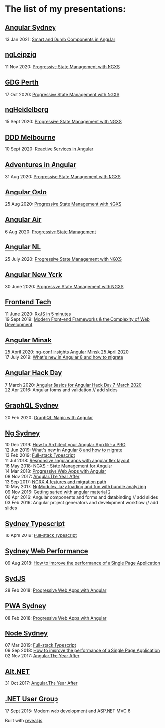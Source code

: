 # The list of my presentations:

## [Angular Sydney](https://meetup.com/Angular-sydney)

13 Jan 2021: [Smart and Dumb Components in Angular](https://kuncevic.dev/talks#smart-and-dumb-components-in-angular)  

## [ngLeipzig](https://ngleipzig.de)

11 Nov 2020: [Progressive State Management with NGXS](https://kuncevic.dev/talks#progressive-state-management-with-ngxs)

## [GDG Perth](https://meetup.com/gdgperth)

17 Oct 2020: [Progressive State Management with NGXS](https://kuncevic.dev/talks#progressive-state-management-with-ngxs)

## [ngHeidelberg](https://angular-heidelberg.de)

15 Sept 2020: [Progressive State Management with NGXS](https://kuncevic.dev/talks#progressive-state-management-with-ngxs)

## [DDD Melbourne](https://dddmelbourne.com)

10 Sept 2020: [Reactive Services in Angular](https://kuncevic.dev/talks#reactive-services-in-angular)

## [Adventures in Angular](https://devchat.tv/podcasts/adv-in-angular)

31 Aug 2020: [Progressive State Management with NGXS](https://kuncevic.dev/talks#progressive-state-management-with-ngxs)

## [Angular Oslo](https://meetup.com/AngularJS-Oslo/)

25 Aug 2020: [Progressive State Management with NGXS](https://kuncevic.dev/talks#progressive-state-management-with-ngxs)

## [Angular Air](https://angularair.com)

6 Aug 2020: [Progressive State Management](https://kuncevic.dev/talks#progressive-state-management-with-ngxs)

## [Angular NL](https://angularnl.com)

25 July 2020: [Progressive State Management with NGXS](https://kuncevic.dev/talks#progressive-state-management-with-ngxs)

## [Angular New York](https://meetup.com/AngularNYC)

30 June 2020: [Progressive State Management with NGXS](https://kuncevic.dev/talks#progressive-state-management-with-ngxs)

## [Frontend Tech](https://meetup.com/frontendtech)

11 June 2020: [RxJS in 5 minutes](https://kuncevic.dev/talks#rxjs-in-5-minutes)  
19 Sept 2019: [Modern Front-end Frameworks & the Complexity of Web Development](https://kuncevic.dev/talks#modern-front-end-frameworks-and-the-complexity-of-web-development)

## [Angular Minsk](https://meetup.com/Angular-Minsk)

25 April 2020: [ng-conf insights Angular Minsk 25 April 2020](https://kuncevic.dev/talks#ng-conf-insights-angular-minsk-25-april-2020)  
17 July 2019: [What's new in Angular 8 and how to migrate](https://kuncevic.dev/talks#what-is-new-in-angular-8-and-how-to-migrate)

## [Angular Hack Day](http://angularhackday.com)

7 March 2020: [Angular Basics for Angular Hack Day 7 March 2020](https://kuncevic.dev/talks#angular-basics-for-angular-hack-day-7-march-2020)  
22 Apr 2016: Angular forms and validation // add slides

## [GraphQL Sydney](https://meetup.com/GraphQL-Sydney/)

20 Feb 2020: [GraphQL Magic with Angular ](https://kuncevic.dev/talks#graphql-magic-with-angular)

## [Ng Sydney](https://meetup.com/ng-sydney)

10 Dec 2019: [How to Architect your Angular App like a PRO ](https://kuncevic.dev/talks#how-to-architect-your-angular-app-like-a-pro)  
12 Jun 2019: [What's new in Angular 8 and how to migrate](https://kuncevic.dev/talks#what-is-new-in-angular-8-and-how-to-migrate)  
13 Feb 2019: [Full-stack Typescript](https://kuncevic.dev/talks#full-stack-typescript)  
11 Jul 2018: [Responsive angular apps with angular flex layout](https://kuncevic.dev/talks#responsive-angular-apps-with-angular-flex-layout)  
16 May 2018: [NGXS - State Management for Angular](https://kuncevic.dev/talks#ngxs-state-management-for-angular)  
14 Mar 2018: [Progressive Web Apps with Angular](https://kuncevic.dev/talks#progressive-web-apps-with-angular)  
08 Nov 2017: [Angular.The Year After](https://kuncevic.dev/talks#angular-the-year-after)  
13 Sep 2017: [NGRX 4 features and migration path](https://kuncevic.dev/talks#ngrx-4-features-and-migration-path)  
10 May 2017: [NgModules, lazy loading and fun with bundle analyzing](https://kuncevic.dev/talks#ng-modules-lazy-loading-and-fun-with-bundle-analyzing)  
09 Nov 2016: [Getting sarted with angular material 2](https://kuncevic.dev/talks#getting-sarted-with-angular-material-2)  
06 Apr 2016: Angular components and forms and databinding // add slides  
03 Feb 2016: Angular project generators and development workflow // add slides

## [Sydney Typescript](https://meetup.com/Sydney-TypeScript)

16 April 2019: [Full-stack Typescript](https://kuncevic.dev/talks#full-stack-typescript)

## [Sydney Web Performance](https://meetup.com/Sydney-Web-Performance/)

09 Aug 2018: [How to improve the performance of a Single Page Application](https://kuncevic.dev/talks#how-to-improve-the-performance-of-a-single-page-application)

## [SydJS](https://meetup.com/SydJS-Classic)

28 Feb 2018: [Progressive Web Apps with Angular](https://kuncevic.dev/talks#progressive-web-apps-with-angular)

## [PWA Sydney](https://meetup.com/Sydney-Progressive-Web-Apps-SydPWA/)

08 Feb 2018: [Progressive Web Apps with Angular](https://kuncevic.dev/talks#progressive-web-apps-with-angular)

## [Node Sydney](https://meetup.com/node-sydney)

07 Mar 2019: [Full-stack Typescript](https://kuncevic.dev/talks#full-stack-typescript)  
09 Sep 2018: [How to improve the performance of a Single Page Application](https://kuncevic.dev/talks#how-to-improve-the-performance-of-a-single-page-application)  
02 Nov 2017: [Angular.The Year After](https://kuncevic.dev/talks#angular-the-year-after)

## [Alt.NET](https://meetup.com/Sydney-Alt-Net)

31 Oct 2017: [Angular.The Year After](https://kuncevic.dev/talks#angular-the-year-after)

## [.NET User Group](https://www.meetup.com/NET-User-Group-Minsk)

17 Sept 2015: Modern web development and ASP.NET MVC 6

Built with [reveal.js](https://github.com/hakimel/reveal.js)
